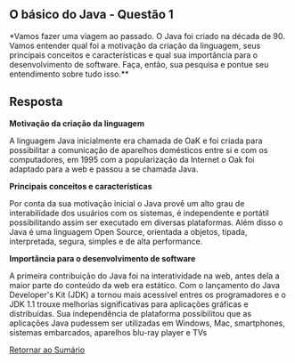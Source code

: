 <h2>O básico do Java - Questão 1</h2>
*Vamos fazer uma viagem ao passado. O Java foi criado na década de 90. Vamos entender qual foi a motivação da criação da linguagem, seus principais conceitos e características e qual sua importância para o desenvolvimento de software. Faça, então, sua pesquisa e pontue seu entendimento sobre tudo isso.**

<h2>Resposta</h2>

**Motivação da criação da linguagem**

A linguagem Java inicialmente era chamada de OaK e foi criada para possibilitar a
comunicação de aparelhos domésticos entre si e com os computadores, em 1995 com a
popularização da Internet o Oak foi adaptado para a web e passou a se chamada Java.

**Principais conceitos e características**

Por conta da sua motivação inicial o Java provê um alto grau de interabilidade
dos usuários com os sistemas, é independente e portátil possibilitando assim ser
executado em diversas plataformas. Além disso o Java é uma linguagem Open Source,
orientada a objetos, tipada, interpretada, segura, simples e de alta performance.

**Importância para o desenvolvimento de software**

A primeira contribuição do Java foi na interatividade na web, antes dela a maior
parte do conteúdo da web era estático. Com o lançamento do Java Developer's Kit
(JDK) a tornou mais acessível entres os programadores e o JDK 1.1 trouxe melhorias
significativas para aplicações gráficas e distribuídas. Sua independência de
plataforma possibilitou que as aplicações Java pudessem ser utilizadas em Windows,
Mac, smartphones, sistemas embarcados, aparelhos blu-ray player e TVs


[Retornar ao Sumário](../../../../../../../README.md)